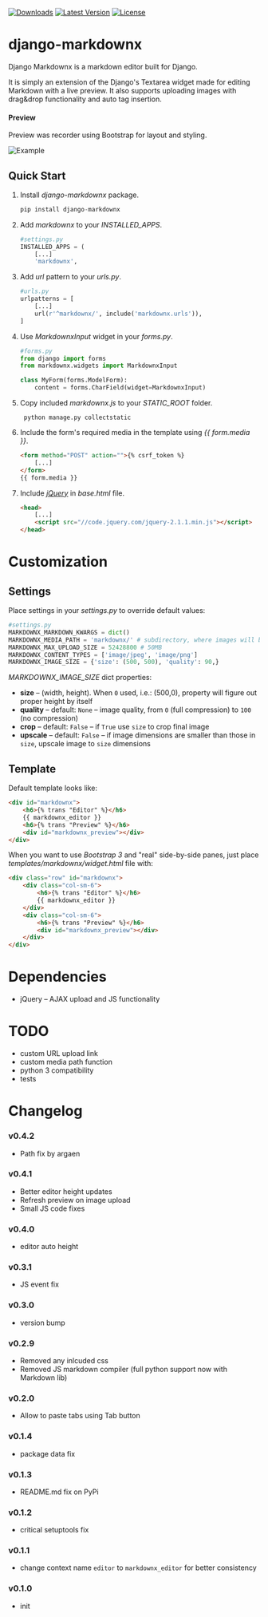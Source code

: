 [![Downloads](https://pypip.in/d/django-markdownx/badge.svg?period=month&style=flat)](https://pypi.python.org/pypi/django-markdownx/)
[![Latest Version](https://pypip.in/v/django-markdownx/badge.svg?style=flat)](https://pypi.python.org/pypi/django-markdownx/)
[![License](https://pypip.in/license/django-markdownx/badge.svg?style=flat)](https://pypi.python.org/pypi/django-markdownx/)

# django-markdownx

Django Markdownx is a markdown editor built for Django.

It is simply an extension of the Django's Textarea widget made for editing Markdown with a live preview. It also supports uploading images with drag&drop functionality and auto tag insertion.

#### Preview
Preview was recorder using Bootstrap for layout and styling.

![Example](https://dl.dropboxusercontent.com/u/2229134/django-markdownx.gif)

## Quick Start

1. Install *django-markdownx* package.

	```python
	pip install django-markdownx
	```


1. Add *markdownx* to your *INSTALLED_APPS*.

	```python
	#settings.py
	INSTALLED_APPS = (
	    [...]
	    'markdownx',
	```
            
1. Add *url* pattern to your *urls.py*.

	```python
	#urls.py
	urlpatterns = [
	    [...]
	    url(r'^markdownx/', include('markdownx.urls')),
	]
	```

1. Use *MarkdownxInput* widget in your *forms.py*.

	```python
	#forms.py
	from django import forms
	from markdownx.widgets import MarkdownxInput
	
	class MyForm(forms.ModelForm):
	   	content = forms.CharField(widget=MarkdownxInput)
	```

1. Copy included *markdownx.js* to your *STATIC_ROOT* folder.

		python manage.py collectstatic

1. Include the form's required media in the template using *{{ form.media }}*.

	```html
	<form method="POST" action="">{% csrf_token %}
		[...]
	</form>
	{{ form.media }}
	```

1. Include *[jQuery](https://code.jquery.com/)* in *base.html* file.

	```html
	<head>
		[...]
		<script src="//code.jquery.com/jquery-2.1.1.min.js"></script>
	</head>
	```
 	
    	
# Customization

## Settings

Place settings in your *settings.py* to override default values:

```python
#settings.py
MARKDOWNX_MARKDOWN_KWARGS = dict()
MARKDOWNX_MEDIA_PATH = 'markdownx/' # subdirectory, where images will be stored in MEDIA_ROOT folder
MARKDOWNX_MAX_UPLOAD_SIZE = 52428800 # 50MB
MARKDOWNX_CONTENT_TYPES = ['image/jpeg', 'image/png']
MARKDOWNX_IMAGE_SIZE = {'size': (500, 500), 'quality': 90,}
```

*MARKDOWNX_IMAGE_SIZE* dict properties:

* **size** – (width, height). When `0` used, i.e.: (500,0),  property will figure out proper height by itself
* **quality** – default: `None` – image quality, from `0` (full compression) to `100` (no compression)
* **crop** – default: `False` – if `True` use `size` to crop final image
* **upscale** – default: `False` – if image dimensions are smaller than those in `size`, upscale image to `size` dimensions

## Template

Default template looks like:

```html
<div id="markdownx">
    <h6>{% trans "Editor" %}</h6>
    {{ markdownx_editor }}
    <h6>{% trans "Preview" %}</h6>
    <div id="markdownx_preview"></div>
</div>
```
	
When you want to use *Bootstrap 3* and "real" side-by-side panes, just place *templates/markdownx/widget.html* file with:

```html
<div class="row" id="markdownx">
    <div class="col-sm-6">
        <h6>{% trans "Editor" %}</h6>
        {{ markdownx_editor }}
    </div>
    <div class="col-sm-6">
        <h6>{% trans "Preview" %}</h6>
        <div id="markdownx_preview"></div>
    </div>
</div>
```

# Dependencies

* jQuery – AJAX upload and JS functionality

# TODO

* custom URL upload link
* custom media path function
* python 3 compatibility
* tests


# Changelog

### v0.4.2

* Path fix by argaen

### v0.4.1

* Better editor height updates
* Refresh preview on image upload
* Small JS code fixes

### v0.4.0

* editor auto height

### v0.3.1

* JS event fix

### v0.3.0

* version bump

### v0.2.9

* Removed any inlcuded css
* Removed JS markdown compiler (full python support now with Markdown lib)

### v0.2.0

* Allow to paste tabs using Tab button

### v0.1.4

* package data fix

### v0.1.3

* README.md fix on PyPi

### v0.1.2

* critical setuptools fix

### v0.1.1

* change context name `editor` to `markdownx_editor` for better consistency

### v0.1.0

* init
